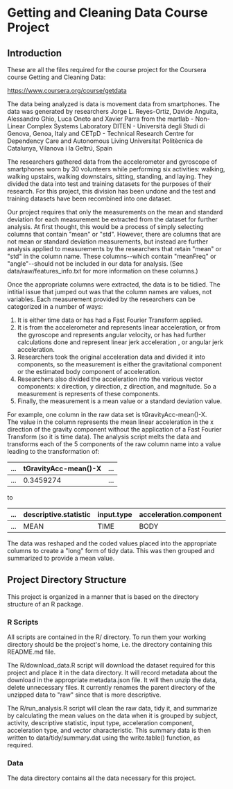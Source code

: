 # Getting and Cleaning Data Course Project

## Introduction
These are all the files required for the course project for the Coursera
course Getting and Cleaning Data:

https://www.coursera.org/course/getdata

The data being analyzed is data is movement data from smartphones.  The
data was generated by researchers Jorge L. Reyes-Ortiz, Davide Anguita,
Alessandro Ghio, Luca Oneto and Xavier Parra from the 
martlab - Non-Linear Complex Systems Laboratory
DITEN - Università degli Studi di Genova, Genoa, Italy and
CETpD - Technical Research Centre for Dependency Care and Autonomous Living
Universitat Politècnica de Catalunya, Vilanova i la Geltrú, Spain

The researchers gathered data from the accelerometer and gyroscope
of smartphones worn by 30 volunteers while performing six activities:
walking, walking upstairs, walking downstairs, sitting, standing,
and laying.  They divided the data into test and training datasets
for the purposes of their research.  For this project, this division
has been undone and the test and training datasets have been recombined
into one dataset.

Our project requires that only the measurements on the mean and 
standard deviation for each measurement be extracted from the dataset 
for further analysis.  At first thought, this would be a process of
simply selecting columns that contain "mean" or "std".  However,
there are columns that are not mean or standard deviation measurements,
but instead are further analysis applied to measurements by the researchers
that retain "mean" or "std" in the column name.  These columns--which contain
"meanFreq" or "angle"--should not be included in our data for analysis.
(See data/raw/features_info.txt for more information on these columns.)

Once the appropriate columns were extracted, the data is to be tidied.
The intitial issue that jumped out was that the column names are values,
not variables.  Each measurement provided by the researchers can
be categorized in a number of ways:

1.  It is either time data or has had a Fast Fourier Transform applied.
2.  It is from the accelerometer and represents linear 
acceleration, or from the gyroscope and represents angular velocity, 
or has had further calculations done and represent linear jerk acceleration
, or angular jerk acceleration.
3.  Researchers took the original acceleration data and divided it into
components, so the measurement is either the gravitational component or the
estimated body component of acceleration.
4.  Researchers also divided the acceleration into the various vector
components: x direction, y direction, z direction, and magnitude.  So
a measurement is represents of these components.
5.  Finally, the measurement is a mean value or a standard deviation
value.

For example, one column in the raw data set is tGravityAcc-mean()-X.  
The value in the column represents the mean linear 
acceleration in the x direction of the gravity component without
the application of a Fast Fourier Transform (so it is time data).
The analysis script melts the data and transforms each of the 5 components
of the raw column name into a value leading to the transformation of:

| ... | tGravityAcc-mean()-X | ... |
|-----|----------------------|-----|
| ... |      0.3459274       | ... |

to

| ... | descriptive.statistic | input.type | acceleration.component | acceleration.type | vector.characteristic | ... |
|-----|-----------------------|------------|------------------------|-------------------|-----------------------|-----|
| ... |         MEAN          |    TIME    |         BODY           |       LINEAR      |           X           | ... |

The data was reshaped and the coded values placed into the appropriate
columns to create a "long" form of tidy data.  This was then grouped
and summarized to provide a mean value.

## Project Directory Structure

This project is organized in a manner that is based on the directory 
structure of an R package.

### R Scripts

All scripts are contained in the R/ directory.  To run them your working
directory should be the project's home, i.e. the directory containing this
README.md file.  

The R/download_data.R script will download the dataset
required for this project and place it in the data directory.  It will
record metadata about the download in the appropriate metadata.json file.
It will then unzip the data, delete unnecessary files.  It currently renames
the parent directory of the unzipped data to "raw" since that is more
descriptive.

The R/run_analysis.R script will clean the raw data, tidy it, and summarize
by calculating the mean values on the data when it is
grouped by subject, activity, descriptive 
statistic, input type, acceleration component, acceleration type, and
vector characteristic.  This summary data is then written to 
data/tidy/summary.dat using the write.table() function, as required.

### Data

The data directory contains all the data necessary for this project.

